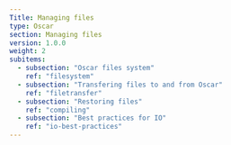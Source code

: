 ```yaml
---
Title: Managing files
type: Oscar
section: Managing files
version: 1.0.0
weight: 2 
subitems:
  - subsection: "Oscar files system"
    ref: "filesystem"
  - subsection: "Transfering files to and from Oscar"
    ref: "filetransfer"
  - subsection: "Restoring files"
    ref: "compiling"
  - subsection: "Best practices for IO"
    ref: "io-best-practices"
---
```

